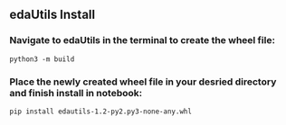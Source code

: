 ## **edaUtils Install**

### Navigate to edaUtils in the terminal to create the wheel file:

```console
python3 -m build
```

### Place the newly created wheel file in your desried directory and finish install in notebook:
```console
pip install edautils-1.2-py2.py3-none-any.whl
```
